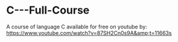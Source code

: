# C---Full-Course
A course of language C available for free on youtube by: https://www.youtube.com/watch?v=87SH2Cn0s9A&amp;t=11663s
